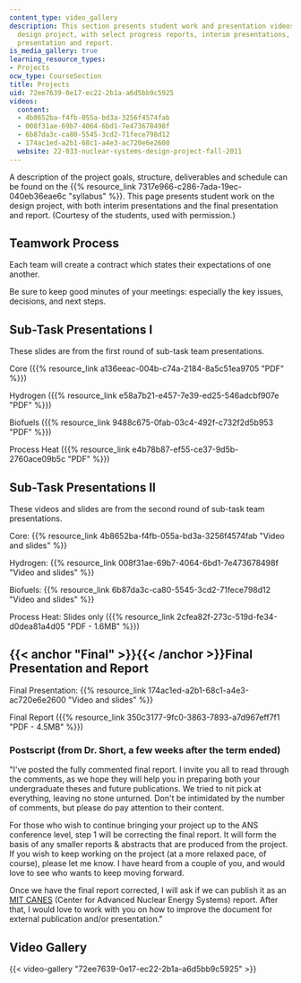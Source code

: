 ```yaml
---
content_type: video_gallery
description: This section presents student work and presentation videos about the
  design project, with select progress reports, interim presentations, and the final
  presentation and report.
is_media_gallery: true
learning_resource_types:
- Projects
ocw_type: CourseSection
title: Projects
uid: 72ee7639-0e17-ec22-2b1a-a6d5bb9c5925
videos:
  content:
  - 4b8652ba-f4fb-055a-bd3a-3256f4574fab
  - 008f31ae-69b7-4064-6bd1-7e473678498f
  - 6b87da3c-ca80-5545-3cd2-71fece798d12
  - 174ac1ed-a2b1-68c1-a4e3-ac720e6e2600
  website: 22-033-nuclear-systems-design-project-fall-2011
---
```


A description of the project goals, structure, deliverables and schedule can be found on the {{% resource_link 7317e966-c286-7ada-19ec-040eb36eae6c "syllabus" %}}. This page presents student work on the design project, with both interim presentations and the final presentation and report. (Courtesy of the students, used with permission.)

Teamwork Process
----------------

Each team will create a contract which states their expectations of one another.

Be sure to keep good minutes of your meetings: especially the key issues, decisions, and next steps.

Sub-Task Presentations I
------------------------

These slides are from the first round of sub-task team presentations.

Core ({{% resource_link a136eeac-004b-c74a-2184-8a5c51ea9705 "PDF" %}})

Hydrogen ({{% resource_link e58a7b21-e457-7e39-ed25-546adcbf907e "PDF" %}})

Biofuels ({{% resource_link 9488c675-0fab-03c4-492f-c732f2d5b953 "PDF" %}})

Process Heat ({{% resource_link e4b78b87-ef55-ce37-9d5b-2760ace09b5c "PDF" %}})  

Sub-Task Presentations II
-------------------------

These videos and slides are from the second round of sub-task team presentations.  

Core: {{% resource_link 4b8652ba-f4fb-055a-bd3a-3256f4574fab "Video and slides" %}}

Hydrogen: {{% resource_link 008f31ae-69b7-4064-6bd1-7e473678498f "Video and slides" %}}

Biofuels: {{% resource_link 6b87da3c-ca80-5545-3cd2-71fece798d12 "Video and slides" %}}

Process Heat: Slides only ({{% resource_link 2cfea82f-273c-519d-fe34-d0dea81a4d05 "PDF - 1.6MB" %}})

{{< anchor "Final" >}}{{< /anchor >}}Final Presentation and Report
------------------------------------------------------------------

Final Presentation: {{% resource_link 174ac1ed-a2b1-68c1-a4e3-ac720e6e2600 "Video and slides" %}}

Final Report ({{% resource_link 350c3177-9fc0-3863-7893-a7d967eff7f1 "PDF - 4.5MB" %}})  

### Postscript (from Dr. Short, a few weeks after the term ended)

"I've posted the fully commented final report. I invite you all to read through the comments, as we hope they will help you in preparing both your undergraduate theses and future publications. We tried to nit pick at everything, leaving no stone unturned. Don't be intimidated by the number of comments, but please do pay attention to their content.

For those who wish to continue bringing your project up to the ANS conference level, step 1 will be correcting the final report. It will form the basis of any smaller reports & abstracts that are produced from the project. If you wish to keep working on the project (at a more relaxed pace, of course), please let me know. I have heard from a couple of you, and would love to see who wants to keep moving forward.

Once we have the final report corrected, I will ask if we can publish it as an [MIT CANES](http://canes.mit.edu/) (Center for Advanced Nuclear Energy Systems) report. After that, I would love to work with you on how to improve the document for external publication and/or presentation."

Video Gallery
-------------

{{< video-gallery "72ee7639-0e17-ec22-2b1a-a6d5bb9c5925" >}}

